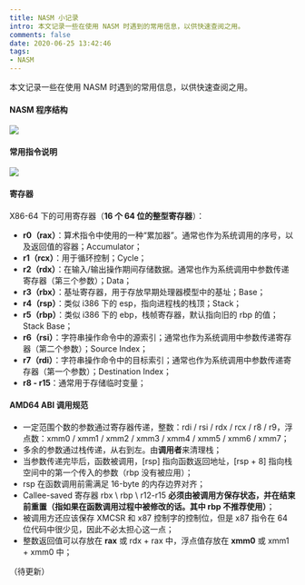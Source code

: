 ```yaml
---
title: NASM 小记录
intro: 本文记录一些在使用 NASM 时遇到的常用信息，以供快速查阅之用。
comments: false
date: 2020-06-25 13:42:46
tags:
- NASM
---
```


本文记录一些在使用 NASM 时遇到的常用信息，以供快速查阅之用。

#### NASM 程序结构

![](1.png)


#### 常用指令说明

![](2.png)


#### 寄存器

X86-64 下的可用寄存器（**16 个 64 位的整型寄存器**）：

* **r0（rax）**：算术指令中使用的一种“累加器”。通常也作为系统调用的序号，以及返回值的容器；Accumulator；
* **r1（rcx）**：用于循环控制；Cycle；
* **r2（rdx）**：在输入/输出操作期间存储数据。通常也作为系统调用中参数传递寄存器（第三个参数）；Data；
* **r3（rbx）**：基址寄存器，用于存放早期处理器模型中的基址；Base；
* **r4（rsp）**：类似 i386 下的 esp，指向进程栈的栈顶；Stack；
* **r5（rbp）**：类似 i386 下的 ebp，栈帧寄存器，默认指向旧的 rbp 的值；Stack Base；
* **r6（rsi）**：字符串操作命令中的源索引；通常也作为系统调用中参数传递寄存器（第二个参数）；Source Index；
* **r7（rdi）**：字符串操作命令中的目标索引；通常也作为系统调用中参数传递寄存器（第一个参数）；Destination Index；
* **r8 - r15**：通常用于存储临时变量；


#### AMD64 ABI 调用规范

* 一定范围个数的参数通过寄存器传递，整数：rdi / rsi / rdx / rcx / r8 / r9，浮点数：xmm0 / xmm1 / xmm2 / xmm3 / xmm4 / xmm5 / xmm6 / xmm7；
* 多余的参数通过栈传递，从右到左。由**调用者**来清理栈；
* 当参数传递完毕后，函数被调用，[rsp] 指向函数返回地址，[rsp + 8] 指向栈空间中的第一个传入的参数（rbp 没有被应用）；
* rsp 在函数调用前需满足 16-byte 的内存边界对齐；
* Callee-saved 寄存器 rbx \ rbp \ r12-r15 **必须由被调用方保存状态，并在结束前重置（指如果在函数调用过程中被修改的话。其中 rbp 不推荐使用）**；
* 被调用方还应该保存 XMCSR 和 x87 控制字的控制位，但是 x87 指令在 64 位代码中很少见，因此不必太担心这一点；
* 整数返回值可以存放在 **rax** 或 rdx + rax 中，浮点值存放在 **xmm0** 或 xmm1 + xmm0 中；

（待更新）
